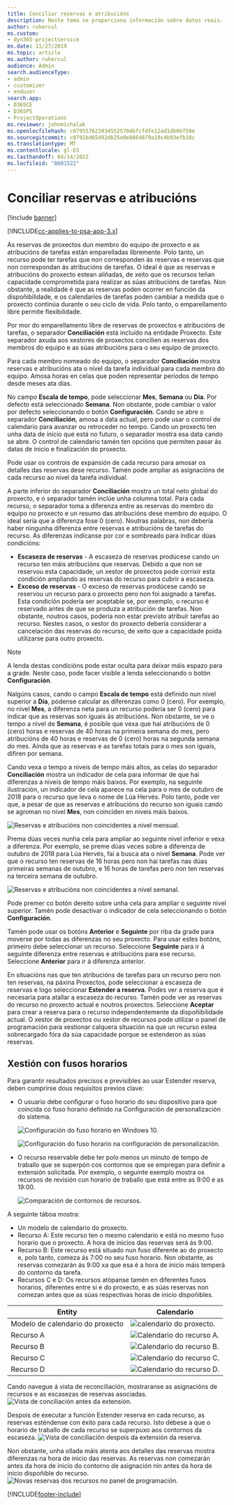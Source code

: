 ```yaml
---
title: Conciliar reservas e atribucións
description: Neste tema se proporciona información sobre datos reais.
author: ruhercul
ms.custom:
- dyn365-projectservice
ms.date: 11/27/2019
ms.topic: article
ms.author: ruhercul
audience: Admin
search.audienceType:
- admin
- customizer
- enduser
search.app:
- D365CE
- D365PS
- ProjectOperations
ms.reviewer: johnmichalak
ms.openlocfilehash: c0795576239345525704bfcfdfe12ad1db06f59e
ms.sourcegitcommit: c0792bd65d92db25e0e8864879a19c4b93efb10c
ms.translationtype: MT
ms.contentlocale: gl-ES
ms.lasthandoff: 04/14/2022
ms.locfileid: "8601522"
---
```

# <a name="reconcile-bookings-and-assignments"></a>Conciliar reservas e atribucións

[!include [banner](../includes/psa-now-project-operations.md)]

[!INCLUDE[cc-applies-to-psa-app-3.x](../includes/cc-applies-to-psa-app-3x.md)]

As reservas de proxectos dun membro do equipo de proxecto e as atribucións de tarefas están emparelladas libremente. Polo tanto, un recurso pode ter tarefas que non corresponden ás reservas e reservas que non correspondan ás atribucións de tarefas. O ideal é que as reservas e atribucións do proxecto estean aliñadas, de xeito que os recursos teñan capacidade comprometida para realizar as súas atribucións de tarefas. Non obstante, a realidade é que as reservas poden ocorrer en función da dispoñibilidade, e os calendarios de tarefas poden cambiar a medida que o proxecto continúa durante o seu ciclo de vida. Polo tanto, o emparellamento libre permite flexibilidade.

Por mor do emparellamento libre de reservas de proxectos e atribucións de tarefas, o separador **Conciliación** está incluído na entidade Proxecto. Este separador axuda aos xestores de proxectos concilien as reservas dos membros do equipo e as súas atribucións para o seu equipo de proxecto.

Para cada membro nomeado do equipo, o separador **Conciliación** mostra reservas e atribucións ata o nivel da tarefa individual para cada membro do equipo. Amosa horas en celas que poden representar períodos de tempo desde meses ata días.

No campo **Escala de tempo**, pode seleccionar **Mes**, **Semana** ou **Día**. Por defecto está seleccionado **Semana**. Non obstante, pode cambiar o valor por defecto seleccionando o botón **Configuración**. Cando se abre o separador **Conciliación**, amosa a data actual, pero pode usar o control de calendario para avanzar ou retroceder no tempo. Cando un proxecto ten unha data de inicio que está no futuro, o separador mostra esa data cando se abre. O control de calendario tamén ten opcións que permiten pasar ás datas de inicio e finalización do proxecto.

Pode usar os controis de expansión de cada recurso para amosar os detalles das reservas dese recurso. Tamén pode ampliar as asignacións de cada recurso ao nivel da tarefa individual.

A parte inferior do separador **Conciliación** mostra un total neto global do proxecto, e o separador tamén inclúe unha columna total. Para cada recurso, o separador toma a diferenza entre as reservas do membro do equipo no proxecto e un resumo das atribucións dese membro do equipo. O ideal sería que a diferenza fose 0 (cero). Noutras palabras, non debería haber ningunha diferenza entre reservas e atribucións de tarefas do recurso. As diferenzas indícanse por cor e sombreado para indicar dúas condicións:

- **Escaseza de reservas** - A escaseza de reservas prodúcese cando un recurso ten máis atribucións que reservas. Debido a que non se reservou esta capacidade, un xestor de proxectos pode corrixir esta condición ampliando as reservas do recurso para cubrir a escaseza.
- **Exceso de reservas** - O exceso de reservas prodúcese cando se reservou un recurso para o proxecto pero non foi asignado a tarefas. Esta condición podería ser aceptable se, por exemplo, o recurso é reservado antes de que se produza a atribución de tarefas. Non obstante, noutros casos, podería non estar previsto atribuír tarefas ao recurso. Nestes casos, o xestor do proxecto debería considerar a cancelación das reservas do recurso, de xeito que a capacidade poida utilizarse para outro proxecto.

> [!NOTE]
> A lenda destas condicións pode estar oculta para deixar máis espazo para a grade. Neste caso, pode facer visible a lenda seleccionando o botón **Configuración**.

Nalgúns casos, cando o campo **Escala de tempo** está definido nun nivel superior a **Día**, pódense calcular as diferenzas como 0 (cero). Por exemplo, no nivel **Mes**, a diferenza neta para un recurso podería ser 0 (cero) para indicar que as reservas son iguais ás atribucións. Non obstante, se ve o tempo a nivel de **Semana**, é posible que vexa que hai atribucións de 0 (cero) horas e reservas de 40 horas na primeira semana do mes, pero atribucións de 40 horas e reservas de 0 (cero) horas na segunda semana do mes. Aínda que as reservas e as tarefas totais para o mes son iguais, difiren por semana.

Cando vexa o tempo a niveis de tempo máis altos, as celas do separador **Conciliación** mostra un indicador de cela para informar de que hai diferenzas a niveis de tempo máis baixos. Por exemplo, na seguinte ilustración, un indicador de cela aparece na cela para o mes de outubro de 2018 para o recurso que leva o nome de Lúa Hervés. Polo tanto, pode ver que, a pesar de que as reservas e atribucións do recurso son iguais cando se agroman no nivel **Mes**, non coinciden en niveis máis baixos.

![Reservas e atribucións non coincidentes a nivel mensual.](media/reconcile-assignments-01.JPG)

Prema dúas veces nunha cela para ampliar ao seguinte nivel inferior e vexa a diferenza. Por exemplo, se preme dúas veces sobre a diferenza de outubro de 2018 para Lúa Hervés, fai a busca ata o nivel **Semana**. Pode ver que o recurso ten reservas de 16 horas pero non hai tarefas nas dúas primeiras semanas de outubro, e 16 horas de tarefas pero non ten reservas na terceira semana de outubro.

![Reservas e atribucións non coincidentes a nivel semanal.](media/reconcile-assignments-02.JPG)

Pode premer co botón dereito sobre unha cela para ampliar o seguinte nivel superior. Tamén pode desactivar o indicador de cela seleccionando o botón **Configuración**. 

Tamén pode usar os botóns **Anterior** e **Seguinte** por riba da grade para moverse por todas as diferenzas no seu proxecto. Para usar estes botóns, primeiro debe seleccionar un recurso. Seleccione **Seguinte** para ir á seguinte diferenza entre reservas e atribucións para ese recurso. Seleccione **Anterior** para ir á diferenza anterior.

En situacións nas que ten atribucións de tarefas para un recurso pero non ten reservas, na páxina Proxectos, pode seleccionar a escaseza de reservas e logo seleccionar **Estender a reserva**. Podes ver a reserva que é necesaria para atallar a escaseza do recurso. Tamén pode ver as reservas do recurso no proxecto actual e noutros proxectos. Seleccione **Aceptar** para crear a reserva para o recurso independentemente da dispoñibilidade actual. O xestor de proxectos ou xestor de recursos pode utilizar o panel de programación para xestionar calquera situación na que un recurso estea sobrecargado fóra da súa capacidade porque se estenderon as súas reservas.

## <a name="managing-with-time-zones"></a>Xestión con fusos horarios
Para garantir resultados precisos e previsibles ao usar Estender reserva, deben cumprirse dous requisitos previos clave:  

- O usuario debe configurar o fuso horario do seu dispositivo para que coincida co fuso horario definido na Configuración de personalización do sistema.
 
  ![Configuración do fuso horario en Windows 10.](media/reconcile-assignments-03.png)

  ![Configuración do fuso horario na configuración de personalización.](media/reconcile-assignments-04.png)
 
- O recurso reservable debe ter polo menos un minuto de tempo de traballo que se superpón cos contornos que se empregan para definir a extensión solicitada. Por exemplo, o seguinte exemplo mostra os recursos de revisión cun horario de traballo que está entre as 9:00 e as 19:00. 

  ![Comparación de contornos de recursos.](media/reconcile-assignments-05.png)

A seguinte táboa mostra:

- Un modelo de calendario do proxecto.
- Recurso A: Este recurso ten o mesmo calendario e está no mesmo fuso horario que o proxecto. A hora de inicios das reservas será ás 9:00.
- Recurso B: Este recurso está situado nun fuso diferente ao do proxecto e, polo tanto, comeza ás 7:00 no seu fuso horario. Non obstante, as reservas comezarán ás 9:00 xa que esa é a hora de inicio máis temperá do contorno da tarefa.
- Recursos C e D: Os recursos atópanse tamén en diferentes fusos horarios, diferentes entre si e do proxecto, e as súas reservas non comezan antes que as súas respectivas horas de inicio dispoñibles.

|Entity  |Calendario  |
|-|-|
|Modelo de calendario do proxecto   | ![calendario do proxecto.](media/reconcile-assignments-06.png) |
|Recurso A  | ![Calendario do recurso A.](media/reconcile-assignments-06.png) |
|Recurso B  |  ![Calendario do recurso B.](media/reconcile-assignments-07.png) |
|Recurso C  |  ![Calendario do recurso C.](media/reconcile-assignments-08.png) |
|Recurso D  | ![Calendario do recurso D.](media/reconcile-assignments-09.png)  |
 
Cando navegue á vista de reconciliación, mostraranse as asignacións de recursos e as escasezas de reservas asociadas.
 ![Vista de conciliación antes da extensión.](media/reconcile-assignments-10.png)

Despois de executar a función Estender reserva en cada recurso, as reservas esténdense con éxito para cada recurso. Isto débese a que o horario de traballo de cada recurso se superpuxo aos contornos da escaseza.
 ![Vista de conciliación despois da extensión da reserva.](media/reconcile-assignments-11.png) 

Non obstante, unha ollada máis atenta aos detalles das reservas mostra diferenzas na hora de inicio das reservas. As reservas non comezarán antes da hora de inicio do contorno de asignación nin antes da hora de inicio dispoñible do recurso.
 ![Novas reservas dos recursos no panel de programación.](media/reconcile-assignments-12.png)


[!INCLUDE[footer-include](../includes/footer-banner.md)]
